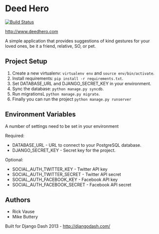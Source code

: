 Deed Hero
=========

[![Build Status](https://travis-ci.org/rvause/djangodash2013.png?branch=master)](https://travis-ci.org/rvause/djangodash2013)

http://www.deedhero.com

A simple application that provides suggestions of kind gestures for your loved
ones, be it a friend, relative, SO, or pet.

## Project Setup

1. Create a new virtualenv: `virtualenv env` and `source env/bin/activate`.
2. Install requirements: `pip install -r requirements.txt`.
3. Set DATABASE_URL and DJANGO_SECRET_KEY in your environment.
4. Sync the database: `python manage.py syncdb`.
5. Run migrationsL `python manage.py migrate`.
6. Finally you can run the project `python manage.py runserver`

## Environment Variables

A number of settings need to be set in your environment

Required:

* DATABASE_URL - URL to connect to your PostgreSQL database.
* DJANGO_SECRET_KEY - Secret key for the project.

Optional:

* SOCIAL_AUTH_TWITTER_KEY - Twitter API key
* SOCIAL_AUTH_TWITTER_SECRET - Twitter API secret
* SOCIAL_AUTH_FACEBOOK_KEY - Facebook API key
* SOCIAL_AUTH_FACEBOOK_SECRET - Facebook API secret


## Authors

* Rick Vause
* Mike Buttery


Built for Django Dash 2013  -  http://djangodash.com/
